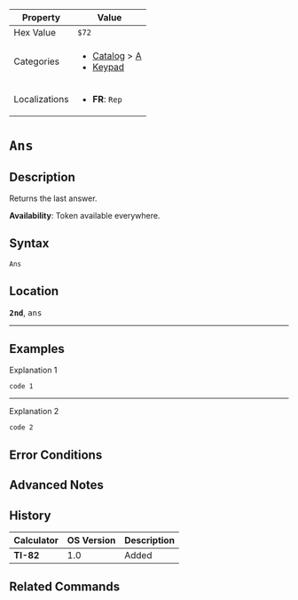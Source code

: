 | Property      | Value |
|---------------|-------|
| Hex Value     | `$72`|
| Categories    | <ul><li>[Catalog](<../categories/Catalog.md>) > [A](<../categories/Catalog.md#A>)</li><li>[Keypad](<../categories/Keypad.md>)</li></ul> |
| Localizations | <ul><li><b>FR</b>: `Rep`</li></ul> |

# `Ans`

## Description
Returns the last answer.


<b>Availability</b>: Token available everywhere.

## Syntax
`Ans`

## Location
<tt><kbd><b>2nd</b></kbd></tt>, <kbd>ans</kbd>
<hr>

## Examples

Explanation 1
```ti-basic
code 1
```
---
Explanation 2
```ti-basic
code 2
```

## Error Conditions


## Advanced Notes


## History
| Calculator | OS Version | Description |
|------------|------------|-------------|
| <b>TI-82</b> | 1.0 | Added |

## Related Commands

